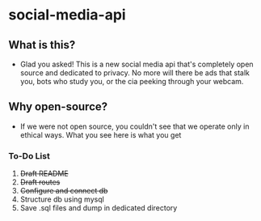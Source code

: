 # social-media-api

## What is this?
* Glad you asked! This is a new social media api that's completely open source and dedicated to privacy. No more will there be ads that stalk you, bots who study you, or the cia peeking through your webcam.

## Why open-source?
* If we were not open source, you couldn't see that we operate only in ethical ways. What you see here is what you get

### To-Do List
1. ~~Draft README~~
2. ~~Draft routes~~
3. ~~Configure and connect db~~
4. Structure db using mysql
5. Save .sql files and dump in dedicated directory